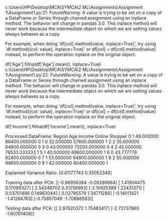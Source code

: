 c:\Users\HP\Desktop\MCA\SYMCA\2 ML\Assignments\Assignment 1\Assignment1.py:21: FutureWarning: A value is trying to be set on a copy of a DataFrame or Series through chained assignment using an inplace method.
The behavior will change in pandas 3.0. This inplace method will never work because the intermediate object on which we are setting values always behaves as a copy.

For example, when doing 'df[col].method(value, inplace=True)', try using 'df.method({col: value}, inplace=True)' or df[col] = df[col].method(value) instead, to perform the operation inplace on the original object.


  df['Age'].fillna(df['Age'].mean(), inplace=True)
c:\Users\HP\Desktop\MCA\SYMCA\2 ML\Assignments\Assignment 1\Assignment1.py:22: FutureWarning: A value is trying to be set on a copy of a DataFrame or Series through chained assignment using an inplace method.
The behavior will change in pandas 3.0. This inplace method will never work because the intermediate object on which we are setting values always behaves as a copy.

For example, when doing 'df[col].method(value, inplace=True)', try using 'df.method({col: value}, inplace=True)' or df[col] = df[col].method(value) instead, to perform the operation inplace on the original object.


  df['Income'].fillna(df['Income'].mean(), inplace=True)

Processed DataFrame:
   Region        Age        Income  Online Shopper
0       1  49.000000  86400.000000               0
1       0  32.000000  57600.000000               1
2       2  35.000000  64800.000000               0
3       0  43.000000  73200.000000               0
4       2  45.000000  76533.333333               1
5       1  40.000000  69600.000000               1
6       0  43.777778  62400.000000               0
7       1  53.000000  94800.000000               1
8       2  55.000000  99600.000000               0
9       1  42.000000  80400.000000               1

Explained Variance Ratio: [0.61177743 0.35052349]

Training data after PCA:
[[-0.96956384 -0.09290664]
 [ 1.41904475  0.17099327]
 [ 2.54348702  0.31256983]
 [-2.15925389  1.23431371]
 [ 0.03701486  0.14963044]
 [ 0.02795579  1.34711286]
 [-0.14011421 -1.41284763]
 [-0.75857049 -1.70886583]]

Testing data after PCA:
[[ 2.97820372  1.75483417]
 [-2.72737865 -1.60701408]]
